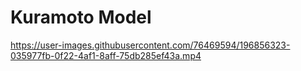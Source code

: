 # Kuramoto Model


https://user-images.githubusercontent.com/76469594/196856323-035977fb-0f22-4af1-8aff-75db285ef43a.mp4

